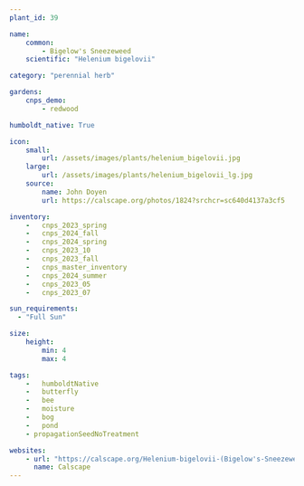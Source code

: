 ```yaml
---
plant_id: 39

name: 
    common: 
        - Bigelow's Sneezeweed
    scientific: "Helenium bigelovii"  

category: "perennial herb"

gardens: 
    cnps_demo:
        - redwood

humboldt_native: True

icon: 
    small: 
        url: /assets/images/plants/helenium_bigelovii.jpg 
    large: 
        url: /assets/images/plants/helenium_bigelovii_lg.jpg 
    source: 
        name: John Doyen 
        url: https://calscape.org/photos/1824?srchcr=sc640d4137a3cf5 

inventory: 
    -   cnps_2023_spring
    -   cnps_2024_fall
    -   cnps_2024_spring
    -   cnps_2023_10
    -   cnps_2023_fall
    -   cnps_master_inventory
    -   cnps_2024_summer
    -   cnps_2023_05 
    -   cnps_2023_07 

sun_requirements:
  - "Full Sun"

size:
    height: 
        min: 4
        max: 4

tags:  
    -   humboldtNative
    -   butterfly
    -   bee
    -   moisture
    -   bog
    -   pond
    - propagationSeedNoTreatment

websites: 
    - url: "https://calscape.org/Helenium-bigelovii-(Bigelow's-Sneezeweed)"
      name: Calscape
---
```


